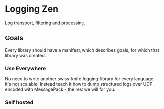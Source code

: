 # Logging Zen

Log transport, filtering and processing.

## Goals
Every library should have a manifest, which describes goals, for which that library was created.

### Use Everywhere
No need to write another swiss-knife-logging-library for every language - it's not scalable! Instead teach it how to dump structured logs over UDP encoded with MessagePack - the rest we will for you.

### Self hosted
